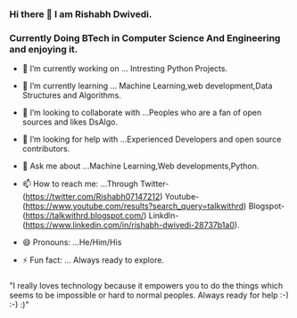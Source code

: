 ### Hi there 👋 I am Rishabh Dwivedi.
### Currently Doing BTech in Computer Science And Engineering and enjoying it.

- 🔭 I’m currently working on ... Intresting Python Projects.
- 🌱 I’m currently learning ... Machine Learning,web development,Data Structures and Algorithms.
- 👯 I’m looking to collaborate with ...Peoples who are a fan of open sources and likes DsAlgo.
- 🤔 I’m looking for help with ...Experienced Developers and open source contributors.
- 💬 Ask me about ...Machine Learning,Web developments,Python.
- 📫 How to reach me: ...Through Twitter-(https://twitter.com/Rishabh07147212) Youtube- (https://www.youtube.com/results?search_query=talkwithrd) Blogspot-(https://talkwithrd.blogspot.com/) Linkdln-(https://www.linkedin.com/in/rishabh-dwivedi-28737b1a0).

- 😄 Pronouns: ...He/Him/His
- ⚡ Fun fact: ... Always ready to explore.
###
"I really loves technology because it empowers you to do the things which seems to be impossible or hard to normal peoples.
Always ready for help :-) :-) :)"



